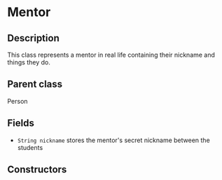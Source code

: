 # Mentor

## Description
This class represents a mentor in real life containing their nickname and things they do.

## Parent class
Person

## Fields

* `String nickname` stores the mentor's secret nickname between the students

## Constructors